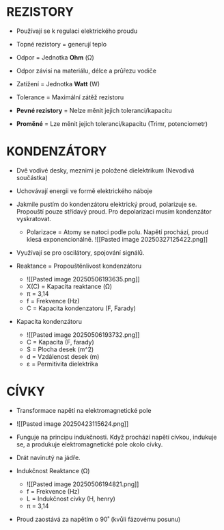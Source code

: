 # REZISTORY
- Používají se k regulaci elektrického proudu
- Topné rezistory = generují teplo

- Odpor = Jednotka **Ohm** (Ω)
- Odpor závisí na materiálu, délce a průřezu vodiče
- Zatížení = Jednotka **Watt** (W)
- Tolerance = Maximální zátěž rezistoru

- **Pevné rezistory** = Nelze měnit jejich toleranci/kapacitu
- **Proměné** = Lze měnit jejich toleranci/kapacitu (Trimr, potenciometr)

# KONDENZÁTORY
- Dvě vodivé desky, meznimi je položené dielektrikum (Nevodivá součástka)
- Uchovávají energii ve formě elektrického náboje
- Jakmile pustím do kondenzátoru elektrický proud, polarizuje se. Propouští pouze střídavý proud. Pro depolarizaci musím kondenzátor vyskratovat.
	- Polarizace = Atomy se natoci podle polu. Napětí prochází, proud klesá exponencionálně.
	![[Pasted image 20250327125422.png]]
- Využívají se pro oscilátory, spojování signálů.

- Reaktance = Propouštěnlivost kondenzátoru
	- ![[Pasted image 20250506193635.png]]
	- X(C) = Kapacita reaktance (Ω)
	- π = 3,14
	- f = Frekvence (Hz)
	- C = Kapacita kondenzatoru (F, Farady)
- Kapacita kondenzátoru
	- ![[Pasted image 20250506193732.png]]
	- C = Kapacita (F, farady)
	- S = Plocha desek (m^2)
	- d = Vzdálenost desek (m)
	- ε = Permitivita dielektrika

# CÍVKY
- Transformace napětí na elektromagnetické pole
- ![[Pasted image 20250423115624.png]]
- Funguje na principu indukčnosti. Když prochází napětí cívkou, indukuje se, a produkuje elektromagnetické pole okolo cívky.
- Drát navinutý na jádře.

- Indukčnost Reaktance (Ω)
	-  ![[Pasted image 20250506194821.png]]
	- f = Frekvence (Hz)
	- L = Indukčnost cívky (H, henry)
	- π = 3,14

- Proud zaostává za napětím o 90˚ (kvůli fázovému posunu)